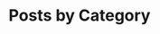 ---
title: "Posts by Category"
layout: categories
permalink: /categories/
author_profile: true
sidebar:
  nav: "main"
---